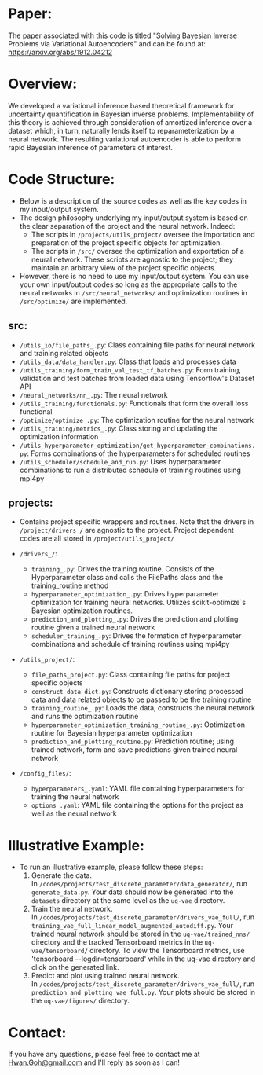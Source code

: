 # Paper:
The paper associated with this code is titled
"Solving Bayesian Inverse Problems via Variational Autoencoders"
and can be found at: https://arxiv.org/abs/1912.04212

# Overview:
We developed a variational inference based theoretical framework for uncertainty
quantification in Bayesian inverse problems. Implementability of this theory is
achieved through consideration of amortized inference over a dataset which, in
turn, naturally lends itself to reparameterization by a neural network. The
resulting variational autoencoder is able to perform rapid Bayesian inference of
parameters of interest.

# Code Structure:
* Below is a description of the source codes as well as the key codes in my
  input/output system.
* The design philosophy underlying my input/output system is based on the clear
  separation of the project and the neural network. Indeed:
    * The scripts in `/projects/utils_project/` oversee the
      importation and preparation of the project specific objects for
      optimization.
    * The scripts in `/src/` oversee the optimization and exportation
      of a neural network. These scripts are agnostic to the project; they
      maintain an arbitrary view of the project specific objects.
* However, there is no need to use my input/output system. You can use
  your own input/output codes so long as the appropriate calls to the neural
  networks in `/src/neural_networks/` and optimization routines in `/src/optimize/` are
  implemented.

## src:
* `/utils_io/file_paths_.py`:           Class containing file paths for neural
                                        network and training related objects
* `/utils_data/data_handler.py`:        Class that loads and processes data
* `/utils_training/form_train_val_test_tf_batches.py`:  Form training, validation and test batches
                                        from loaded data using Tensorflow's Dataset
                                        API
* `/neural_networks/nn_.py`:            The neural network
* `/utils_training/functionals.py`:     Functionals that form the overall loss
                                        functional
* `/optimize/optimize_.py`:             The optimization routine for the neural network
* `/utils_training/metrics_.py`:        Class storing and updating the optimization information
* `/utils_hyperparameter_optimization/get_hyperparameter_combinations.py`: Forms combinations of the hyperparameters
                                        for scheduled routines
* `/utils_scheduler/schedule_and_run.py`: Uses hyperparameter combinations to run a distributed
                                        schedule of training routines using mpi4py

## projects:
* Contains project specific wrappers and routines. Note that the drivers in `/project/drivers_/` are agnostic to the project.
  Project dependent codes are all stored in `/project/utils_project/`
* `/drivers_/`:
    * `training_.py`:                  Drives the training routine. Consists of the
                                       Hyperparameter class and calls the FilePaths class and the training_routine
                                       method
    * `hyperparameter_optimization_.py`: Drives hyperparameter optimization for
                                       training neural networks. Utilizes scikit-optimize`s
                                       Bayesian optimization routines.
    * `prediction_and_plotting_.py`:   Drives the prediction and plotting routine given a trained neural
                                       network
    * `scheduler_training_.py`:        Drives the formation of hyperparameter combinations
                                       and schedule of training routines using mpi4py
* `/utils_project/`:
	* `file_paths_project.py`:  Class containing file paths for project specific objects
    * `construct_data_dict.py`: Constructs dictionary storing processed data and
                                data related objects to be passed to be the
                                training routine
	* `training_routine_.py`:   Loads the data, constructs the neural
                                network and runs the optimization routine
	* `hyperparameter_optimization_training_routine_.py`: Optimization
                                routine for Bayesian hyperparameter
                                optimization
	* `prediction_and_plotting_routine.py`:  Prediction routine; using trained network,
                                form and save predictions given trained
                                neural network

* `/config_files/`:
    * `hyperparameters_.yaml`: YAML file containing hyperparameters for training
                               the neural network
    * `options_.yaml`:         YAML file containing the options for the project
                               as well as the neural network

# Illustrative Example:
* To run an illustrative example, please follow these steps:
    1. Generate the data.\
       In
       `/codes/projects/test_discrete_parameter/data_generator/`, run `generate_data.py`.
       Your data should now be generated into the `datasets` directory at the
       same level as the `uq-vae` directory.
    2. Train the neural network.\
       In
       `/codes/projects/test_discrete_parameter/drivers_vae_full/`, run
       `training_vae_full_linear_model_augmented_autodiff.py`. Your trained
       neural network should be stored in the `uq-vae/trained_nns/` directory
       and the tracked Tensorboard metrics in the `uq-vae/tensorboard/`
       directory. To view the Tensorboard metrics, use 'tensorboard
       --logdir=tensorboard' while in the uq-vae directory and click on the
       generated link.
    3. Predict and plot using trained neural network.\
       In
        `/codes/projects/test_discrete_parameter/drivers_vae_full/`, run
       `prediction_and_plotting_vae_full.py`. Your plots should be stored in the
       `uq-vae/figures/` directory.

# Contact:
If you have any questions, please feel free to contact me at Hwan.Goh@gmail.com
and I'll reply as soon as I can!

